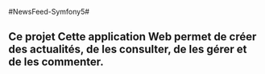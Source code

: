 #NewsFeed-Symfony5#

Ce projet Cette application Web permet de créer des actualités,
de les consulter,
de les gérer et de les commenter.
--------

